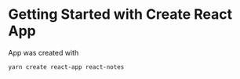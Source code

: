 # Getting Started with Create React App

App was created with

```shell
yarn create react-app react-notes
```
